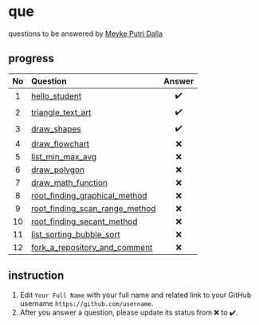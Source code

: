 # que
questions to be answered by [Meyke Putri Dalla](https://github.com/Meykeputri)


## progress
No | Question | Answer
:-: | :- | :-:
1 | [hello_student](hello_student.ipynb) | :heavy_check_mark:
2 | [triangle_text_art](triangle_text_art.ipynb) | :heavy_check_mark:
3 | [draw_shapes](draw_shapes.ipynb) | :heavy_check_mark:
4 | [draw_flowchart](draw_flowchart.ipynb) | :x:
5 | [list_min_max_avg](list_min_max_avg.ipynb) | :x:
6 | [draw_polygon](draw_polygon.ipynb) | :x:
7 | [draw_math_function](draw_math_function.ipynb) | :x:
8 | [root_finding_graphical_method](root_finding_graphical_method.ipynb) | :x:
9 | [root_finding_scan_range_method](root_finding_scan_range_method.ipynb) | :x:
10 | [root_finding_secant_method](root_finding_secant_method.ipynb) | :x:
11 | [list_sorting_bubble_sort](list_sorting_bubble_sort.ipynb) | :x:
12 | [fork_a_repository_and_comment](fork_a_repository_and_comment.ipynb) | :x:

## instruction
1. Edit `Your Full Name` with your full name and related link to your GitHub username `https://github.com/username`.
2. After you answer a question, please update its status from :x: to :heavy_check_mark:.
